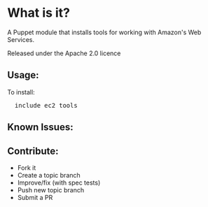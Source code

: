 What is it?
===========

A Puppet module that installs tools for working with Amazon's Web Services.

Released under the Apache 2.0 licence

Usage:
------

To install:
<pre>
  include ec2_tools
</pre>


Known Issues:
-------------

Contribute:
-----------
* Fork it
* Create a topic branch
* Improve/fix (with spec tests)
* Push new topic branch
* Submit a PR
